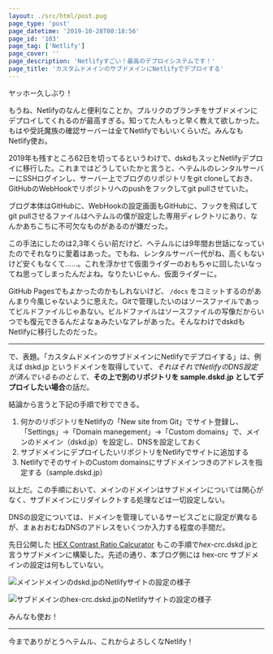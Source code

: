 ```yaml
---
layout: ./src/html/post.pug
page_type: 'post'
page_datetime: '2019-10-28T00:18:56'
page_id: '103'
page_tag: ['Netlify']
page_cover: ''
page_description: 'Netlifyすごい！最高のデプロイシステムです！'
page_title: 'カスタムドメインのサブドメインにNetlifyでデプロイする'
---
```


ヤッホー久しぶり！

もうね、Netlifyのなんと便利なことか。プルリクのブランチをサブドメインにデプロイしてくれるのが最高すぎる。知ってた人もっと早く教えて欲しかった。もはや受託魔族の確認サーバーは全てNetlifyでもいいくらいだ。みんなもNetlify使お。

2019年も残すところ62日を切ってるというわけで、dskdもスッとNetlifyデプロイに移行した。これまではどうしていたかと言うと、ヘテムルのレンタルサーバーにSSHログインし、サーバー上でブログのリポジトリをgit cloneしておき、GitHubのWebHookでリポジトリへのpushをフックしてgit pullさせていた。

ブログ本体はGitHubに、WebHookの設定画面もGitHubに、フックを飛ばしてgit pullさせるファイルはヘテムルの僕が設定した専用ディレクトリにあり、なんかあちこちに不可欠なものがあるのが嫌だった。

この手法にしたのは2,3年くらい前だけど、ヘテムルには9年間お世話になっていたのでそれなりに愛着はあった。でもね、レンタルサーバー代がね、高くもないけど安くもなくて……。これを浮かせて仮面ライダーのおもちゃに回したいなってね思ってしまったんだよね。なりたいじゃん、仮面ライダーに。

GitHub Pagesでもよかったのかもしれないけど、 `/docs` をコミットするのがあんまり今風じゃないように思えた。Gitで管理したいのはソースファイルであってビルドファイルじゃあない。ビルドファイルはソースファイルの写像だからいつでも復元できるんだよなぁみたいなアレがあった。そんなわけでdskdもNetlifyに移行したのだった。

----

で、表題。「カスタムドメインのサブドメインにNetlifyでデプロイする」は、例えば dskd.jp というドメインを取得していて、<em>それはそれでNetlifyのDNS設定が済んでいるものとして</em>、<strong>その上で別のリポジトリを sample.dskd.jp としてデプロイしたい場合</strong>の話だ。

結論から言うと下記の手順で秒でできる。

1. 何かのリポジトリをNetlifyの「New site from Git」でサイト登録し、「Settings」→「Domain manegement」→「Custom domains」で、メインのドメイン（dskd.jp）を設定し、DNSを設定しておく
2. サブドメインにデプロイしたいリポジトリをNetlifyでサイトに追加する
3. NetlifyでそのサイトのCustom domainsにサブドメインつきのアドレスを指定する（sample.dskd.jp）

以上だ。この手順において、メインのドメインはサブドメインについては関心がなく、サブドメインにリダイレクトする処理などは一切設定しない。

DNSの設定については、ドメインを管理しているサービスごとに設定が異なるが、まぁおおむねDNSのアドレスをいくつか入力する程度の手間だ。

先日公開した [HEX Contrast Ratio Calcurator](https://hex-crc.dskd.jp) もこの手順で<em>hex-crc</em>.dskd.jpと言うサブドメインに構築した。先述の通り、本ブログ側には hex-crc サブドメインの設定は何もしていない。

![メインドメインのdskd.jpのNetlifyサイトの設定の様子](/img/netlify-subdomain/dskd.png)

![サブドメインのhex-crc.dskd.jpのNetlifyサイトの設定の様子](/img/netlify-subdomain/hex-crc.png)

みんなも使お！

----

今までありがとうヘテムル、これからよろしくなNetlify！